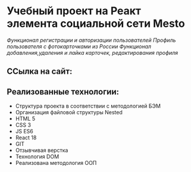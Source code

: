 # __Учебный проект на Реакт элемента социальной сети Mesto__
  *Функционал регистрации и авторизации пользователей*
  *Профиль пользователя с фотокарточками из России*
  *Функционал добавления,удаления и лайка карточек, редактирования профиля*

## __ССылка на сайт:__


## __Реализованные технологии:__
* Структура проекта в соответствии с методологией БЭМ
* Организация файловой структуры Nested
* HTML 5
* CSS 3
* JS ES6
* React 18
* GIT
* Отзывчивая верстка
* Технология DOM
* Реализована методология ООП

